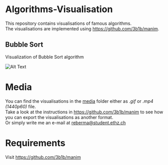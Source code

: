 # Algorithms-Visualisation
This repository contains visualisations of famous algorithms.  
The visualisations are implemented using https://github.com/3b1b/manim.

## Bubble Sort
Visualization of Bubble Sort algorithm

![Alt Text](https://github.com/manilireb/BubbleSortVisualisation/blob/main/media/BubbleSortScene.gif)

# Media
You can find the visualisations in the [media](media) folder either as *.gif* or *.mp4 (1440p60)* file.  
Take a look at the instructions in https://github.com/3b1b/manim to see how you can export the visualisations as another format.  
Or simply write me an e-mail at reberma@student.ethz.ch

# Requirements
Visit https://github.com/3b1b/manim

